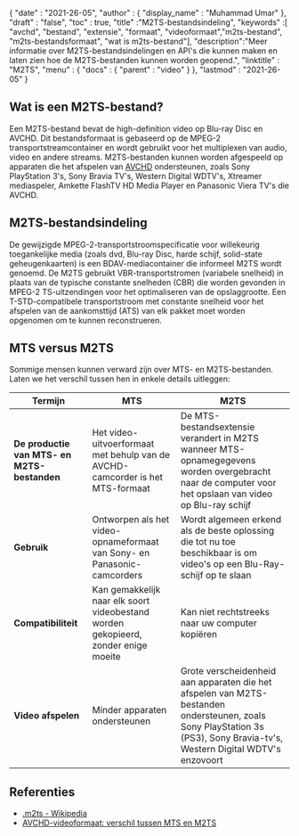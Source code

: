 {
  "date" : "2021-26-05",
  "author" : {
    "display_name" : "Muhammad Umar"
},
  "draft" : "false",
  "toc" : true,
  "title" :"M2TS-bestandsindeling",
  "keywords" :[ "avchd", "bestand", "extensie", "formaat", "videoformaat","m2ts-bestand", "m2ts-bestandsformaat", "wat is m2ts-bestand"],
  "description":"Meer informatie over M2TS-bestandsindelingen en API's die kunnen maken en laten zien hoe de M2TS-bestanden kunnen worden geopend.",
  "linktitle" : "M2TS",
  "menu" : {
    "docs" : {
      "parent" : "video"
}
},
  "lastmod" : "2021-26-05"
}

## Wat is een M2TS-bestand? ##

Een M2TS-bestand bevat de high-definition video op Blu-ray Disc en AVCHD. Dit bestandsformaat is gebaseerd op de MPEG-2 transportstreamcontainer en wordt gebruikt voor het multiplexen van audio, video en andere streams. M2TS-bestanden kunnen worden afgespeeld op apparaten die het afspelen van [AVCHD](/nl/video/avchd/) ondersteunen, zoals Sony PlayStation 3's, Sony Bravia TV's, Western Digital WDTV's, Xtreamer mediaspeler, Amkette FlashTV HD Media Player en Panasonic Viera TV's die AVCHD.

## M2TS-bestandsindeling
De gewijzigde MPEG-2-transportstroomspecificatie voor willekeurig toegankelijke media (zoals dvd, Blu-ray Disc, harde schijf, solid-state geheugenkaarten) is een BDAV-mediacontainer die informeel M2TS wordt genoemd. De M2TS gebruikt VBR-transportstromen (variabele snelheid) in plaats van de typische constante snelheden (CBR) die worden gevonden in MPEG-2 TS-uitzendingen voor het optimaliseren van de opslaggrootte. Een T-STD-compatibele transportstroom met constante snelheid voor het afspelen van de aankomsttijd (ATS) van elk pakket moet worden opgenomen om te kunnen reconstrueren.

## MTS versus M2TS
Sommige mensen kunnen verward zijn over MTS- en M2TS-bestanden. Laten we het verschil tussen hen in enkele details uitleggen:

|Termijn|MTS|M2TS|
---|---|---|
|**De productie van MTS- en M2TS-bestanden**|Het video-uitvoerformaat met behulp van de AVCHD-camcorder is het MTS-formaat|De MTS-bestandsextensie verandert in M2TS wanneer MTS-opnamegegevens worden overgebracht naar de computer voor het opslaan van video op Blu-ray schijf|
|**Gebruik**|Ontworpen als het video-opnameformaat van Sony- en Panasonic-camcorders|Wordt algemeen erkend als de beste oplossing die tot nu toe beschikbaar is om video's op een Blu-Ray-schijf op te slaan|
|**Compatibiliteit**| Kan gemakkelijk naar elk soort videobestand worden gekopieerd, zonder enige moeite|Kan niet rechtstreeks naar uw computer kopiëren|
|**Video afspelen**| Minder apparaten ondersteunen| Grote verscheidenheid aan apparaten die het afspelen van M2TS-bestanden ondersteunen, zoals Sony PlayStation 3s (PS3), Sony Bravia-tv's, Western Digital WDTV's enzovoort |

## Referenties ##

- [.m2ts - Wikipedia](https://en.wikipedia.org/wiki/.m2ts)
- [AVCHD-videoformaat: verschil tussen MTS en M2TS](https://www.videosolo.com/tutorials/mts-vs-m2ts.html)




